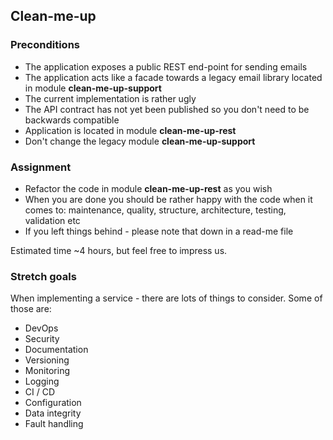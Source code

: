 ## Clean-me-up

### Preconditions
* The application exposes a public REST end-point for sending emails
* The application acts like a facade towards a legacy email library located in module **clean-me-up-support**
* The current implementation is rather ugly
* The API contract has not yet been published so you don't need to be backwards compatible
* Application is located in module **clean-me-up-rest**
* Don't change the legacy module **clean-me-up-support**

### Assignment
* Refactor the code in module **clean-me-up-rest** as you wish
* When you are done you should be rather happy with the code when it comes to: maintenance, quality, structure, architecture, testing, validation etc
* If you left things behind - please note that down in a read-me file

Estimated time ~4 hours, but feel free to impress us. 

### Stretch goals
When implementing a service - there are lots of things to consider. Some of those are:
* DevOps
* Security
* Documentation
* Versioning
* Monitoring
* Logging
* CI / CD
* Configuration
* Data integrity
* Fault handling

